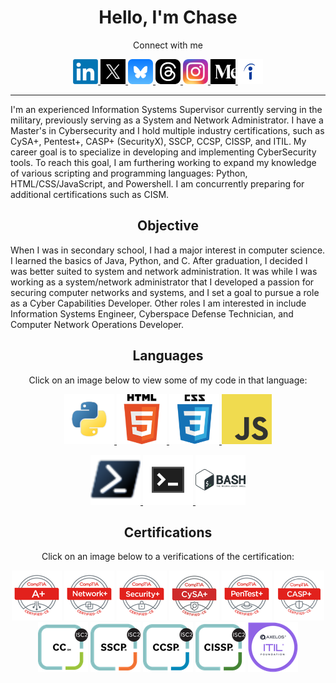<h1 align="center">
  Hello, I'm Chase
</h1>

<div align="center">
  <p>
    Connect with me
  </p>
<a href="https:www.linkedin.com/in/cr-carter">
  <img src="https://github.com/cr-carter/cr-carter/blob/main/images/linkedin_logo.png" width="40" height="40" title="LinkedIn" />
</a>
<a href="https://x.com/cr_carter_">
  <img src="https://github.com/cr-carter/cr-carter/blob/main/images/x_logo.jpg" width="40" height="40" title="X/Twitter" />
</a>
<a href="https://bsky.app/profile/cr-carter.bsky.social">
  <img src="https://github.com/cr-carter/cr-carter/blob/main/images/bluesky_logo.png" width="40" height="40" title="Bluesky" />
</a>
<a href="https://www.threads.net/@cr_carter_">
  <img src="https://github.com/cr-carter/cr-carter/blob/main/images/threads_logo.png" width="40" height="40" title="Threads" />
</a>
<a href="https://instagram.com/cr_carter_">
  <img src="https://github.com/cr-carter/cr-carter/blob/main/images/instagram_logo.png" width="40" height="40" title="Instagram" />
</a>
<a href="https://medium.com/@cr-carter">
  <img src="https://github.com/cr-carter/cr-carter/blob/main/images/medium_logo.png" width="40" height="40" title="Medium" />
</a>
<a href="https://profile.indeed.com/p/chasec-3l2k714">
  <img src="https://github.com/cr-carter/cr-carter/blob/main/images/indeed_logo.png" width="40" height="40" title="Indeed" />
</a>
</div>

<hr>

<p>
  I'm an experienced Information Systems Supervisor currently serving in the military, previously serving as a System and Network Administrator. I have a Master's in Cybersecurity and I hold multiple industry certifications, such as CySA+, Pentest+, CASP+ (SecurityX), SSCP, CCSP, CISSP, and ITIL. My career goal is to specialize in developing and implementing CyberSecurity tools. To reach this goal, I am furthering working to expand my knowledge of various scripting and programming languages: Python, HTML/CSS/JavaScript, and Powershell. I am concurrently preparing for additional certifications such as CISM.
</p>

<h2 align="center">
  Objective
</h2>

<p>
  When I was in secondary school, I had a major interest in computer science. I learned the basics of Java, Python, and C. After graduation, I decided I was better suited to system and network administration. It was while I was working as a system/network administrator that I developed a passion for securing computer networks and systems, and I set a goal to pursue a role as a Cyber Capabilities Developer. Other roles I am interested in include Information Systems Engineer, Cyberspace Defense Technician, and Computer Network Operations Developer.
</p>

<h2 align="center">
  Languages
</h2>

<div align="center">
  Click on an image below to view some of my code in that language:
</p>
<p>
<a href="https://github.com/cr-carter/100-Day-of-Code-The-Complete-Python-Pro-Bootcamp">
  <img src="https://github.com/cr-carter/cr-carter/blob/main/images/python_logo.png" width="80" height="80" title="Python"/>
</a>
<a href="https://github.com/cr-carter/100-Day-of-Code-The-Complete-Python-Pro-Bootcamp">
<img src="https://github.com/cr-carter/cr-carter/blob/main/images/html_logo.png" width="80" height="80" title="HTML"/>
</a>
<a href="https://github.com/cr-carter/100-Day-of-Code-The-Complete-Python-Pro-Bootcamp">
<img src="https://github.com/cr-carter/cr-carter/blob/main/images/css_logo.png" width="80" height="80" title="CSS"/>
</a>
  <a href="https://github.com/cr-carter/100-Day-of-Code-The-Complete-Python-Pro-Bootcamp">
<img src="https://github.com/cr-carter/cr-carter/blob/main/images/javascript_logo.png" width="80" height="80" title="JavaScript"/>
</a>
</div>

<div align="center">
  <a href="https://github.com/cr-carter/">
<img src="https://github.com/cr-carter/cr-carter/blob/main/images/powershell_logo.png" width="80" height="80" title="PowerShell"/>
</a>
<a href="https://github.com/cr-carter/">
<img src="https://github.com/cr-carter/cr-carter/blob/main/images/cli_logo.png" width="80" height="80" title="CLI"/>
</a>
<a href="https://github.com/cr-carter/">
<img src="https://github.com/cr-carter/cr-carter/blob/main/images/bash_logo.png" width="80" height="80" title="Bash"/>
</a>
</div>

<h2 align="center">
  Certifications
</h2>

<p align="center">
  Click on an image below to a verifications of the certification:
</p>

<div align="center">
  <a href="https://www.certmetrics.com/comptia/public/transcript.aspx?transcript=98PFL3CCGBVE12GH"><img src="https://github.com/cr-carter/cr-carter/blob/main/images/a%2B_logo.png" /></a>
  <a href="https://www.certmetrics.com/comptia/public/transcript.aspx?transcript=98PFL3CCGBVE12GH"><img src="https://github.com/cr-carter/cr-carter/blob/main/images/network%2B_logo.png" /></a>
  <a href="https://www.certmetrics.com/comptia/public/transcript.aspx?transcript=98PFL3CCGBVE12GH"><img src="https://github.com/cr-carter/cr-carter/blob/main/images/security%2B_logo.png" /></a>
  <a href="https://www.certmetrics.com/comptia/public/transcript.aspx?transcript=98PFL3CCGBVE12GH"><img src="https://github.com/cr-carter/cr-carter/blob/main/images/cysa%2B_logo.png" /></a>
  <a href="https://www.certmetrics.com/comptia/public/transcript.aspx?transcript=98PFL3CCGBVE12GH"><img src="https://github.com/cr-carter/cr-carter/blob/main/images/pentest%2B_logo.png" /></a>
  <a href="https://www.certmetrics.com/comptia/public/transcript.aspx?transcript=98PFL3CCGBVE12GH"><img src="https://github.com/cr-carter/cr-carter/blob/main/images/casp%2B_logo.png" width="80" height="80"/></a>
</div>
<div align="center">
 <a href="https://www.credly.com/badges/c44046c1-5c23-4936-b8e9-ff4bb9eb2728/public_url"><img src="https://github.com/cr-carter/cr-carter/blob/main/images/cc_logo.png" /></a>
 <a href="https://www.credly.com/badges/16cdcfd8-bd25-41e1-a104-3d68877ebb92/public_url"><img src="https://github.com/cr-carter/cr-carter/blob/main/images/sscp_logo.png" /></a>
 <a href="https://www.credly.com/badges/e8585e58-ba4b-4492-b00c-47f6659e658c/public_url"><img src="https://github.com/cr-carter/cr-carter/blob/main/images/ccsp_logo.png" /></a>
 <a href="https://www.credly.com/badges/4e195e8b-18f0-4952-9513-103f6fa34bab/public_url"><img src="https://github.com/cr-carter/cr-carter/blob/main/images/cissp_logo.png" /></a>
 <a href="https://www.peoplecert.org/for-corporations/certificate-verification-service"><img src="https://github.com/cr-carter/cr-carter/blob/main/images/itil_logo.png" /></a>
</div>


<!---
crcarter91/crcarter91 is a ✨ special ✨ repository because its `README.md` (this file) appears on your GitHub profile.
You can click the Preview link to take a look at your changes.
--->
